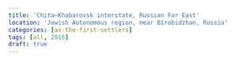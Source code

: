 ```yaml
---
title: 'Chita—Khabarovsk interstate, Russian Far East'
location: 'Jewish Autonomous region, near Birobidzhan, Russia'
categories: [as-the-first-settlers]
tags: [all, 2016]
draft: true
---
```

